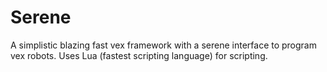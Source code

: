 # Serene
A simplistic blazing fast vex framework with a serene interface to program vex robots. Uses Lua (fastest scripting language) for scripting.
